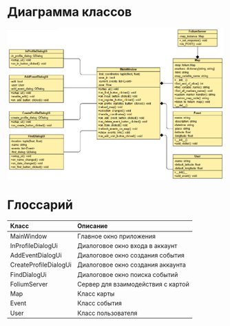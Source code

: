 # Диаграмма классов  

![Диаграмма классов](https://github.com/allapugacheva/EventsMap/blob/main/diagrams/images/classDiagram.png) 

# Глоссарий

| Класс | Описание |
|:---|:---|
| MainWindow | Главное окно приложения |
| InProfileDialogUi | Диалоговое окно входа в аккаунт |
| AddEventDialogUi | Диалоговое окно создания события |
| CreateProfileDialogUi | Диалоговое окно создания аккаунта |
| FindDialogUi | Диалоговое окно поиска событий |
| FoliumServer | Сервер для взаимодействия с картой |
| Map | Класс карты |
| Event | Класс события |
| User | Класс пользователя |